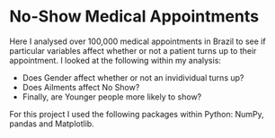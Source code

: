 # No-Show Medical Appointments

Here I analysed over 100,000 medical appointments in Brazil to see if particular variables affect whether or not a patient turns up to their appointment.
I looked at the following within my analysis:
* Does Gender affect whether or not an invidividual turns up?
* Does Ailments affect No Show?
* Finally, are Younger people more likely to show?

For this project I used the following packages within Python: NumPy, pandas and Matplotlib.

